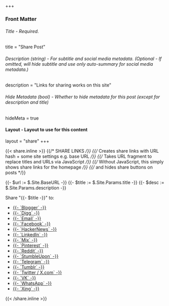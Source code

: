 +++
### Front Matter

###### Title - Required.
title = "Share Post"

###### Description (string) - For subtitle and social media metadata. (Optional - If omitted, will hide subtitle and use only auto-summary for social media metadata.)
description = "Links for sharing works on this site"

###### Hide Metadata (bool) - Whether to hide metadata for this post (except for description and title)
hideMeta = true

#### Layout - Layout to use for this content
layout = "share"
+++

{{< share.inline >}}
{{/* SHARE LINKS */}}
{{/* Creates share links with URL hash + some site settings e.g. base URL */}}
{{/* Takes URL fragment to replace titles and URLs via JavaScript */}}
{{/* Without JavaScript, this simply shows share links for the homepage */}}
{{/*	and hides share buttons on posts */}}

{{- $url := $.Site.BaseURL -}}
{{- $title := $.Site.Params.title -}}
{{- $desc := $.Site.Params.description -}}

<p>Share "{{- $title -}}" to:</p>
<ul>
	<li><a href='https://www.blogger.com/blog-this.g?u={{- $url -}}&n={{- $title -}}&t={{- $desc -}}&hellip;' target='_blank'>{{- `Blogger` -}}</a></li>
	<li><a href='https://digg.com/submit?url={{- $url -}}&title={{- $title -}}' target='_blank'>{{- `Digg` -}}</a></li>
	<li><a href='mailto:?subject={{- $title -}}%20%3A%20{{- $url -}}&amp;body={{- $desc -}}&hellip;%0D%0ARead More%3A%20{{- $url -}}'>{{- `Email` -}}</a></li>
	<li><a href='https://www.facebook.com/sharer/sharer.php?u={{- $url -}}&quote={{- $title -}}' target='_blank'>{{- `Facebook` -}}</a></li>
	<li><a href='https://news.ycombinator.com/submitlink?u={{- $url -}}&t={{- $title -}}' target='_blank'>{{- `HackerNews` -}}</a></li>
	<li><a href='https://www.linkedin.com/shareArticle?mini=true&amp;url={{- $url -}}&amp;title={{- $title -}}&amp;summary={{- $desc -}}&hellip;&amp;source={{- $url -}}' target='_blank'>{{- `LinkedIn` -}}</a></li>
	<li><a href='https://mix.com/add?url={{- $url -}}' target='_blank'>{{- `Mix` -}}</a></li>
	<li><a href='https://pinterest.com/pin/create/button/?url={{- $url -}}&amp;description={{- $desc -}}' target='_blank'>{{- `Pinterest` -}}</a></li>
	<li><a href='https://reddit.com/submit/?url={{- $url -}}&amp;resubmit=true&amp;title={{- $title -}}' target='_blank'>{{- `Reddit` -}}</a></li>
	<li><a href='http://www.stumbleupon.com/submit?url={{- $url -}}&title={{- $title -}}' target='_blank'>{{- `StumbleUpon` -}}</a></li>
	<li><a href='https://telegram.me/share/url?text={{- $title -}}%0D%0A{{- $desc -}}&hellip;&amp;url={{- $url -}}' target='_blank'>{{- `Telegram` -}}</a></li>
	<li><a href='https://www.tumblr.com/widgets/share/tool?canonicalUrl={{- $url -}}&title={{- $title -}}&caption={{- $desc -}}' target='_blank'>{{- `Tumblr` -}}</a></li>
	<li><a href='https://twitter.com/intent/tweet/?text={{- $title -}}&amp;url={{- $url -}}&via=dtravislee' target='_blank'>{{- `Twitter / X.com` -}}</a></li>
	<li><a href='https://vk.com/share.php?url={{- $url -}}' target='_blank'>{{- `VK` -}}</a></li>
	<li><a href='whatsapp://send?text={{- $title -}}%0D%0A{{- $desc -}}&hellip;%0D%0ASource%20{{- $url -}}'>{{- `WhatsApp` -}}</a></li>
	<li><a href='https://www.xing.com/app/user?op=share&url={{- $url -}}' target='_blank'>{{- `Xing` -}}</a></li>
</ul>
{{< /share.inline >}}
